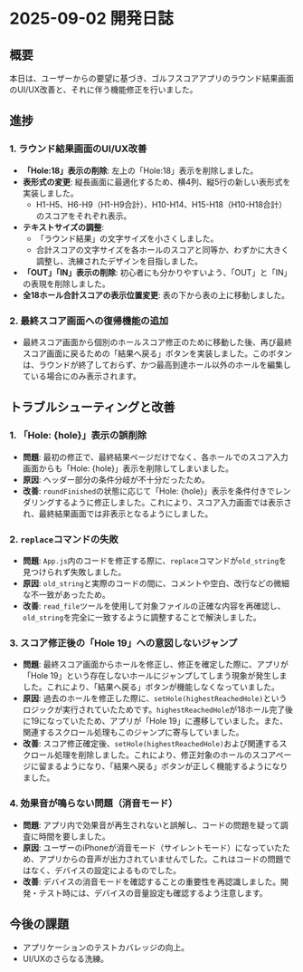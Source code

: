 # 2025-09-02 開発日誌

## 概要
本日は、ユーザーからの要望に基づき、ゴルフスコアアプリのラウンド結果画面のUI/UX改善と、それに伴う機能修正を行いました。

## 進捗

### 1. ラウンド結果画面のUI/UX改善
- **「Hole:18」表示の削除**: 左上の「Hole:18」表示を削除しました。
- **表形式の変更**: 縦長画面に最適化するため、横4列、縦5行の新しい表形式を実装しました。
    - H1-H5、H6-H9（H1-H9合計）、H10-H14、H15-H18（H10-H18合計）のスコアをそれぞれ表示。
- **テキストサイズの調整**:
    - 「ラウンド結果」の文字サイズを小さくしました。
    - 合計スコアの文字サイズを各ホールのスコアと同等か、わずかに大きく調整し、洗練されたデザインを目指しました。
- **「OUT」「IN」表示の削除**: 初心者にも分かりやすいよう、「OUT」と「IN」の表現を削除しました。
- **全18ホール合計スコアの表示位置変更**: 表の下から表の上に移動しました。

### 2. 最終スコア画面への復帰機能の追加
- 最終スコア画面から個別のホールスコア修正のために移動した後、再び最終スコア画面に戻るための「結果へ戻る」ボタンを実装しました。このボタンは、ラウンドが終了しておらず、かつ最高到達ホール以外のホールを編集している場合にのみ表示されます。

## トラブルシューティングと改善

### 1. 「Hole: {hole}」表示の誤削除
- **問題**: 最初の修正で、最終結果ページだけでなく、各ホールでのスコア入力画面からも「Hole: {hole}」表示を削除してしまいました。
- **原因**: ヘッダー部分の条件分岐が不十分だったため。
- **改善**: `roundFinished`の状態に応じて「Hole: {hole}」表示を条件付きでレンダリングするように修正しました。これにより、スコア入力画面では表示され、最終結果画面では非表示となるようにしました。

### 2. `replace`コマンドの失敗
- **問題**: `App.js`内のコードを修正する際に、`replace`コマンドが`old_string`を見つけられず失敗しました。
- **原因**: `old_string`と実際のコードの間に、コメントや空白、改行などの微細な不一致があったため。
- **改善**: `read_file`ツールを使用して対象ファイルの正確な内容を再確認し、`old_string`を完全に一致するように調整することで解決しました。

### 3. スコア修正後の「Hole 19」への意図しないジャンプ
- **問題**: 最終スコア画面からホールを修正し、修正を確定した際に、アプリが「Hole 19」という存在しないホールにジャンプしてしまう現象が発生しました。これにより、「結果へ戻る」ボタンが機能しなくなっていました。
- **原因**: 過去のホールを修正した際に、`setHole(highestReachedHole)`というロジックが実行されていたためです。`highestReachedHole`が18ホール完了後に19になっていたため、アプリが「Hole 19」に遷移していました。また、関連するスクロール処理もこのジャンプに寄与していました。
- **改善**: スコア修正確定後、`setHole(highestReachedHole)`および関連するスクロール処理を削除しました。これにより、修正対象のホールのスコアページに留まるようになり、「結果へ戻る」ボタンが正しく機能するようになりました。

### 4. 効果音が鳴らない問題（消音モード）
- **問題**: アプリ内で効果音が再生されないと誤解し、コードの問題を疑って調査に時間を要しました。
- **原因**: ユーザーのiPhoneが消音モード（サイレントモード）になっていたため、アプリからの音声が出力されていませんでした。これはコードの問題ではなく、デバイスの設定によるものでした。
- **改善**: デバイスの消音モードを確認することの重要性を再認識しました。開発・テスト時には、デバイスの音量設定も確認するよう注意します。

## 今後の課題
- アプリケーションのテストカバレッジの向上。
- UI/UXのさらなる洗練。
